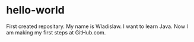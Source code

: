 # hello-world
First created repositary.
My name is Wladislaw.
I want to learn Java.
Now I am making my first steps at GitHub.com.
